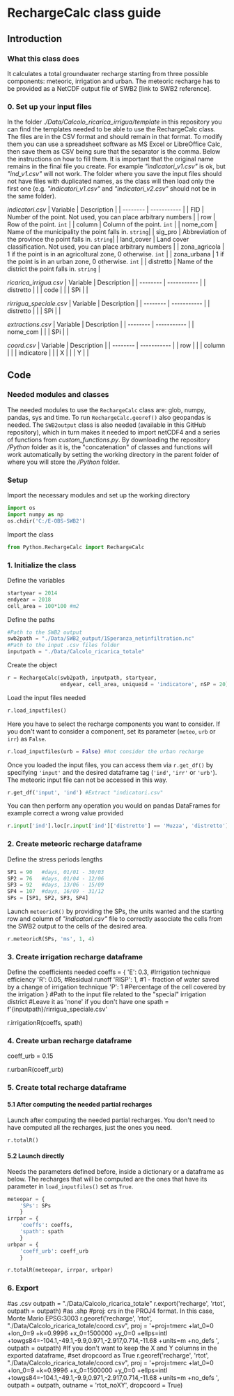 # RechargeCalc class guide

## Introduction

### What this class does
It calculates a total groundwater recharge starting from three possible components: meteoric, irrigation and urban.
The meteoric recharge has to be provided as a NetCDF output file of SWB2 [link to SWB2 reference].

### 0. Set up your input files

In the folder *./Data/Calcolo_ricarica_irrigua/template* in this repository you can find the templates needed to be able to use the RechargeCalc class. The files are in the CSV format and should remain in that format. To modify them you can use a spreadsheet software as MS Excel or LibreOffice Calc, then save them as CSV being sure that the separator is the comma. Below the instructions on how to fill them. It is important that the original name remains in the final file you create. For example *"indicatori_v1.csv"* is ok, but *"ind_v1.csv"* will not work. The folder where you save the input files should not have files with duplicated names, as the class will then load only the first one (e.g. *"indicatori_v1.csv"* and *"indicatori_v2.csv"* should not be in the same folder).

*indicatori.csv*
| Variable | Description |
| -------- | ----------- |
| FID      | Number of the point. Not used, you can place arbitrary numbers |
| row      | Row of the point. `int` |
| column   | Column of the point. `int` |
| nome_com | Name of the municipality the point falls in. `string`|
| sig_pro  | Abbreviation of the province the point falls in. `string`|
| land_cover | Land cover classification. Not used, you can place arbitrary numbers |
| zona_agricola | 1 if the point is in an agricoltural zone, 0 otherwise. `int` |
| zona_urbana | 1 if the point is in an urban zone, 0 otherwise. `int` |
| distretto | Name of the district the point falls in. `string` |

*ricarica_irrigua.csv*
| Variable | Description |
| -------- | ----------- |
| distretto |  |
| code |  |
| SPi |  |

*rirrigua_speciale.csv*
| Variable | Description |
| -------- | ----------- |
| distretto |  |
| SPi |  |

*extractions.csv*
| Variable | Description |
| -------- | ----------- |
| nome_com |  |
| SPi |  |

*coord.csv*
| Variable | Description |
| -------- | ----------- |
| row |  |
| column |  |
| indicatore |  |
| X |  |
| Y |  |

## Code

### Needed modules and classes

The needed modules to use the `RechargeCalc` class are: glob, numpy, pandas, sys and time. To run `RechargeCalc.georef()` also geopandas is needed. 
The `SWB2output` class is also needed (available in this GitHub repository), which in turn makes it needed to import netCDF4 and a series of functions from *custom_functions.py*. By downloading the repository */Python* folder as it is, the "concatenation" of classes and functions will work automatically by setting the working directory in the parent folder of where you will store the */Python* folder.

### Setup

Import the necessary modules and set up the working directory
```python
import os
import numpy as np
os.chdir('C:/E-OBS-SWB2')
```

Import the class
```python
from Python.RechargeCalc import RechargeCalc
```

### 1. Initialize the class

Define the variables
```python
startyear = 2014
endyear = 2018
cell_area = 100*100 #m2
```

Define the paths
```python
#Path to the SWB2 output
swb2path = "./Data/SWB2_output/1Speranza_netinfiltration.nc"
#Path to the input .csv files folder
inputpath = "./Data/Calcolo_ricarica_totale"
```

Create the object
```python
r = RechargeCalc(swb2path, inputpath, startyear,
                 endyear, cell_area, uniqueid = 'indicatore', nSP = 20)
```

Load the input files needed
```python
r.load_inputfiles()
```

Here you have to select the recharge components you want to consider. If you don't want to consider a component, set its parameter (`meteo`, `urb` or `irr`) as `False`.
```python
r.load_inputfiles(urb = False) #Not consider the urban recharge
```

Once you loaded the input files, you can access them via `r.get_df()` by specifying `'input'` and the desired dataframe tag (`'ind'`, `'irr'` or `'urb'`). The meteoric input file can not be accessed in this way.
```python
r.get_df('input', 'ind') #Extract "indicatori.csv"
```

You can then perform any operation you would on pandas DataFrames for example correct a wrong value provided
```python
r.input['ind'].loc[r.input['ind']['distretto'] == 'Muzza', 'distretto'] = 'MUZZA'
```

### 2. Create meteoric recharge dataframe

Define the stress periods lengths
```python
SP1 = 90   #days, 01/01 - 30/03
SP2 = 76   #days, 01/04 - 12/06
SP3 = 92   #days, 13/06 - 15/09
SP4 = 107  #days, 16/09 - 31/12
SPs = [SP1, SP2, SP3, SP4]
```

Launch `meteoricR()` by providing the SPs, the units wanted and the starting row and column of *"indicatori.csv"* file to correctly associate the cells from the SWB2 output to the cells of the desired area.
```python
r.meteoricR(SPs, 'ms', 1, 4)
```

### 3. Create irrigation recharge dataframe

Define the coefficients needed
coeffs = {
    'E': 0.3,  #Irrigation technique efficiency
    'R': 0.05, #Residual runoff
    'RISP': 1, #1 - fraction of water saved by a change of irrigation technique
    'P': 1     #Percentage of the cell covered by the irrigation
    }
#Path to the input file related to the "special" irrigation district
#Leave it as 'none' if you don't have one
spath = f'{inputpath}/rirrigua_speciale.csv'

r.irrigationR(coeffs, spath)

### 4. Create urban recharge dataframe

coeff_urb = 0.15

r.urbanR(coeff_urb)

### 5. Create total recharge dataframe

#### 5.1 After computing the needed partial recharges
Launch after computing the needed partial recharges. You don't need to have computed all the recharges, just the ones you need.
```python
r.totalR()
```

#### 5.2 Launch directly
Needs the parameters defined before, inside a dictionary or a dataframe as below. The recharges that will be computed are the ones that have its parameter in `load_inputfiles()` set as `True`.
```python
meteopar = {
    'SPs': SPs
    }
irrpar = {
    'coeffs': coeffs,
    'spath': spath
    }
urbpar = {
    'coeff_urb': coeff_urb
    }

r.totalR(meteopar, irrpar, urbpar)
```

### 6. Export

#as .csv
outpath = "./Data/Calcolo_ricarica_totale"
r.export('recharge', 'rtot', outpath = outpath)
#as .shp
#proj: crs in the PROJ4 format. In this case, Monte Mario EPSG:3003
r.georef('recharge', 'rtot', "./Data/Calcolo_ricarica_totale/coord.csv",
         proj = '+proj=tmerc +lat_0=0 +lon_0=9 +k=0.9996 +x_0=1500000 +y_0=0 +ellps=intl +towgs84=-104.1,-49.1,-9.9,0.971,-2.917,0.714,-11.68 +units=m +no_defs ',
         outpath = outpath)
#If you don't want to keep the X and Y columns in the exported dataframe,
#set dropcoord as True
r.georef('recharge', 'rtot', "./Data/Calcolo_ricarica_totale/coord.csv",
         proj = '+proj=tmerc +lat_0=0 +lon_0=9 +k=0.9996 +x_0=1500000 +y_0=0 +ellps=intl +towgs84=-104.1,-49.1,-9.9,0.971,-2.917,0.714,-11.68 +units=m +no_defs ',
         outpath = outpath, outname = 'rtot_noXY', dropcoord = True)


